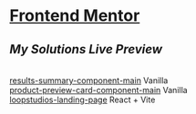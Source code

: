 # [Frontend Mentor](https://www.frontendmentor.io/)

## *My Solutions Live Preview*
<br> [results-summary-component-main](https://majestic-florentine-b72d29.netlify.app/) Vanilla
<br> [product-preview-card-component-main](https://bucolic-paprenjak-9bda38.netlify.app/) Vanilla
<br> [loopstudios-landing-page](https://loopstudios-landing-page-soumelee.netlify.app/) React + Vite
